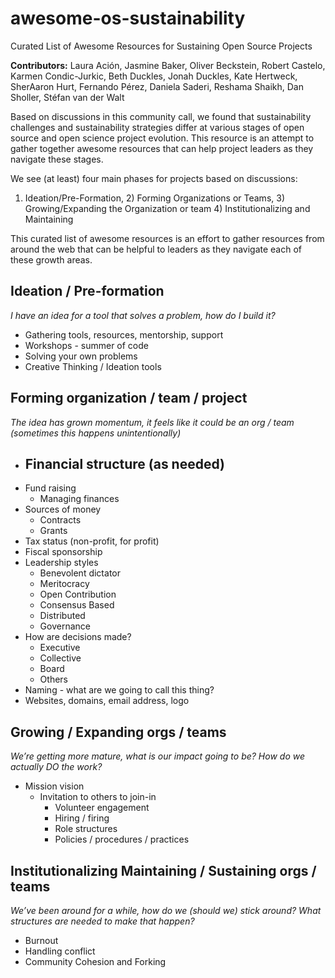 # awesome-os-sustainability
Curated List of Awesome Resources for Sustaining Open Source Projects

**Contributors:** Laura Ación,  Jasmine Baker, Oliver Beckstein, Robert Castelo, Karmen Condic-Jurkic, Beth Duckles, Jonah Duckles, Kate Hertweck, SherAaron Hurt, Fernando Pérez, Daniela Saderi, Reshama Shaikh, Dan Sholler, Stéfan van der Walt

Based on discussions in this community call, we found that sustainability challenges and sustainability strategies differ at various stages of open source and open science project evolution. This resource is an attempt to gather together awesome resources that can help project leaders as they navigate these stages. 

We see (at least) four main phases for projects based on discussions:
 1) Ideation/Pre-Formation, 2) Forming Organizations or Teams, 3) Growing/Expanding the Organization or team 4) Institutionalizing and Maintaining

This curated list of awesome resources is an effort to gather resources from around the web that can be helpful to leaders as they navigate each of these growth areas. 

## Ideation / Pre-formation

*I have an idea for a tool that solves a problem, how do I build it?*

- Gathering tools, resources, mentorship, support   
- Workshops - summer of code  
- Solving your own problems
- Creative Thinking / Ideation tools

## Forming organization / team / project

*The idea has grown momentum, it feels like it could be an org / team (sometimes this happens unintentionally)* 

- Financial structure (as needed)
   -
- Fund raising  
  - Managing finances   
- Sources of money  
  - Contracts   
  - Grants   
- Tax status (non-profit, for profit)  
- Fiscal sponsorship
- Leadership styles  
  - Benevolent dictator   
  - Meritocracy  
  - Open Contribution  
  - Consensus Based  
  - Distributed  
  - Governance   
- How are decisions made?  
  - Executive  
  - Collective  
  - Board  
  - Others  
- Naming \- what are we going to call this thing?  
- Websites, domains, email address,  logo


## Growing / Expanding orgs / teams 

*We’re getting more mature, what is our impact going to be? How do we actually DO the work?*

- Mission vision  
  - Invitation to others to join-in  
    - Volunteer engagement
    - Hiring / firing
    - Role structures
    - Policies / procedures / practices


## Institutionalizing Maintaining / Sustaining orgs / teams 

*We’ve been around for a while, how do we (should we) stick around? What structures are needed to make that happen?*

- Burnout   
- Handling conflict  
- Community Cohesion and Forking 

